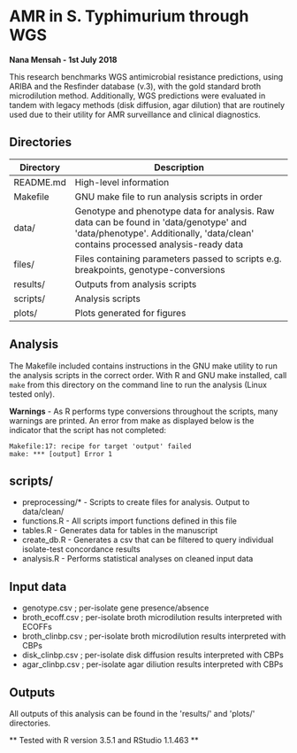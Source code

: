 
# AMR in S. Typhimurium through WGS

**Nana Mensah - 1st July 2018**

This research benchmarks WGS antimicrobial resistance predictions, using ARIBA and the Resfinder database (v.3), with the gold standard broth microdilution method. Additionally, WGS predictions were evaluated in tandem with legacy methods (disk diffusion, agar dilution) that are routinely used due to their utility for AMR surveillance and clinical diagnostics.

## Directories

|Directory|Description|
|---------|---------|
|README.md| High-level information|
|Makefile|GNU make file to run analysis scripts in order|
|data/|Genotype and phenotype data for analysis. Raw data can be found in 'data/genotype' and 'data/phenotype'. Additionally, 'data/clean' contains processed analysis-ready data|
|files/|Files containing parameters passed to scripts e.g. breakpoints, genotype-conversions|
|results/|Outputs from analysis scripts|
|scripts/|Analysis scripts|
|plots/|Plots generated for figures|

## Analysis

The Makefile included contains instructions in the GNU make utility to run the analysis scripts in the correct order. With R and GNU make installed, call `make` from this directory on the command line to run the analysis (Linux tested only).

**Warnings** - As R performs type conversions throughout the scripts, many warnings are printed. An error from make as displayed below is the indicator that the script has not completed:
```
Makefile:17: recipe for target 'output' failed
make: *** [output] Error 1
```

## scripts/

- preprocessing/* - Scripts to create files for analysis. Output to data/clean/
- functions.R - All scripts import functions defined in this file
- tables.R    - Generates data for tables in the manuscript
- create_db.R - Generates a csv that can be filtered to query individual isolate-test concordance results
- analysis.R  - Performs statistical analyses on cleaned input data

## Input data

- genotype.csv ; per-isolate gene presence/absence
- broth_ecoff.csv ; per-isolate broth microdilution results interpreted with ECOFFs
- broth_clinbp.csv ; per-isolate broth microdilution results interpreted with CBPs
- disk_clinbp.csv ; per-isolate disk diffusion results interpreted with CBPs
- agar_clinbp.csv ; per-isolate agar diliution results interpreted with CBPs

## Outputs

All outputs of this analysis can be found in the 'results/' and 'plots/' directories.

** Tested with R version 3.5.1 and RStudio 1.1.463 **
